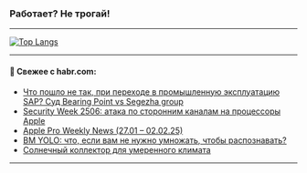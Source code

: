 ### Работает? Не трогай!

---
<!--
#### 🛠️ Technical stack:

![Java](https://img.shields.io/badge/Java-informational?logo=Oracle&style=flat&logoColor=white&color=FF4500)
![Kotlin](https://img.shields.io/badge/Kotlin-informational?logo=Kotlin&style=flat&logoColor=white&color=774D97)
![TS](https://img.shields.io/badge/TypeScript-informational?logo=typeScript&style=flat&logoColor=black&color=017acc)
![Python](https://img.shields.io/badge/Python-informational?logo=Python&style=flat&logoColor=black&color=ffdd54) <br>
![Spring](https://img.shields.io/badge/Spring-informational?logo=Spring&style=flat&logoColor=white&color=6DB33F) 
![SpringBoot](https://img.shields.io/badge/SpringBoot-informational?logo=SpringBoot&style=flat&logoColor=white&color=6DB33F)
![Nest](https://img.shields.io/badge/NestJS-informational?logo=NestJS&style=flat&logoColor=white&color=E0234E) 
![NodeJS](https://img.shields.io/badge/NodeJS-informational?logo=node.js&style=flat&logoColor=white&color=70A760)<br>
![PostgreSQL](https://img.shields.io/badge/PostgreSQL-informational?logo=PostgreSQL&style=flat&logoColor=white&color=DAA520)
![MongoDB](https://img.shields.io/badge/MongoDB-informational?logo=MongoDB&style=flat&logoColor=white&color=870000)
![Apache](https://img.shields.io/badge/Apache-informational?logo=apache&style=flat&logoColor=white&color=f74e28)

___ 
-->

<!--- #### 🛠️ : --->

[![Top Langs](https://github-readme-stats-82jvfl3w3-advtsettinggmailcoms-projects.vercel.app/api/top-langs/?username=zloylis&langs_count=10&hide_title=true&title_color=e6edf3&size_weight=0.5&count_weight=0.5&layout=compact&hide_progress=true&hide_border=true&theme=dracula)](https://github.com/zloylis)

<!---


####  :octocat:&nbsp;&nbsp; Статистика:

![GitHub stats](https://github-readme-stats-u2qms2cxw-advtsettinggmailcoms-projects.vercel.app/api?username=zloylis&show_icons=true&hide_border=true&theme=dracula&title_color=e6edf3&include_all_commits=true&count_private=true&hide_rank=false&hide_title=true&rank_icon=github)
-->
---

#### 💬 Свежее с habr.com:

<!-- BLOG-POST-LIST:START -->
- [Что пошло не так, при переходе в промышленную эксплуатацию SAP? Суд Bearing Point vs Segezha group](https://habr.com/ru/articles/879156/?utm_source=habrahabr&utm_medium=rss&utm_campaign=879156)
- [Security Week 2506: атака по сторонним каналам на процессоры Apple](https://habr.com/ru/companies/kaspersky/articles/878996/?utm_source=habrahabr&utm_medium=rss&utm_campaign=878996)
- [Apple Pro Weekly News &lpar;27.01 – 02.02.25&rpar;](https://habr.com/ru/articles/879142/?utm_source=habrahabr&utm_medium=rss&utm_campaign=879142)
- [BM YOLO: что, если вам не нужно умножать, чтобы распознавать?](https://habr.com/ru/companies/smartengines/articles/879088/?utm_source=habrahabr&utm_medium=rss&utm_campaign=879088)
- [Солнечный коллектор для умеренного климата](https://habr.com/ru/articles/879096/?utm_source=habrahabr&utm_medium=rss&utm_campaign=879096)
<!-- BLOG-POST-LIST:END -->

---

